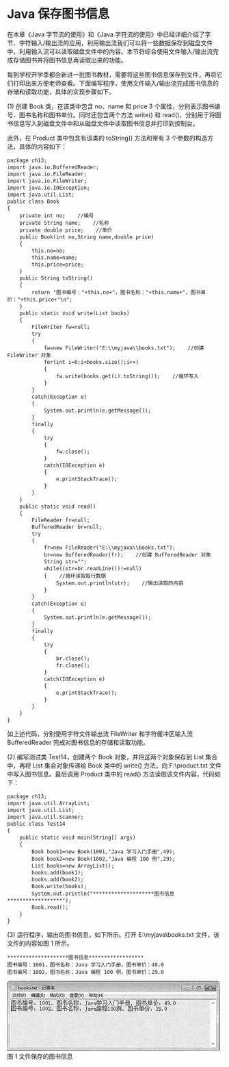 # Java 保存图书信息

在本章《Java 字节流的使用》和《Java 字符流的使用》中已经详细介绍了字节、字符输入/输出流的应用，利用输出流我们可以将一些数据保存到磁盘文件中，利用输入流可以读取磁盘文件中的内容。本节将综合使用文件输入/输出流完成存储图书并将图书信息再读取出来的功能。

每到学校开学季都会新进一批图书教材，需要将这些图书信息保存到文件，再将它们打印出来方便老师查看。下面编写程序，使用文件输入/输出流完成图书信息的存储和读取功能，具体的实现步骤如下。

(1) 创建 Book 类，在该类中包含 no、name 和 price 3 个属性，分别表示图书编号、图书名称和图书单价。同时还包含两个方法 write() 和 read()，分别用于将图书信息写入到磁盘文件中和从磁盘文件中读取图书信息并打印到控制台。

此外，在 Product 类中包含有该类的 toString() 方法和带有 3 个参数的构造方法，具体的内容如下：

```
package ch13;
import java.io.BufferedReader;
import java.io.FileReader;
import java.io.FileWriter;
import java.io.IOException;
import java.util.List;
public class Book
{
    private int no;    //编号
    private String name;    //名称
    private double price;    //单价
    public Book(int no,String name,double price)
    {
        this.no=no;
        this.name=name;
        this.price=price;
    }
    public String toString()
    {
        return "图书编号："+this.no+"，图书名称："+this.name+"，图书单价："+this.price+"\n";
    }
    public static void write(List books)
    {
        FileWriter fw=null;
        try
        {
            fw=new FileWriter("E:\\myjava\\books.txt");    //创建 FileWriter 对象
            for(int i=0;i<books.size();i++)
            {
                fw.write(books.get(i).toString());    //循环写入
            }
        }
        catch(Exception e)
        {
            System.out.println(e.getMessage());
        }
        finally
        {
            try
            {
                fw.close();
            }
            catch(IOException e)
            {
                e.printStackTrace();
            }
        }
    }
    public static void read()
    {
        FileReader fr=null;
        BufferedReader br=null;
        try
        {
            fr=new FileReader("E:\\myjava\\books.txt");
            br=new BufferedReader(fr);    //创建 BufferedReader 对象
            String str="";
            while((str=br.readLine())!=null)
            {    //循环读取每行数据
                System.out.println(str);    //输出读取的内容
            }           
        }
        catch(Exception e)
        {
            System.out.println(e.getMessage());
        }
        finally
        {
            try
            {
                br.close();
                fr.close();
            }
            catch(IOException e)
            {
                e.printStackTrace();
            }
        }
    }
}
```

如上述代码，分别使用字符文件输出流 FileWriter 和字符缓冲区输入流 BufferedReader 完成对图书信息的存储和读取功能。

(2) 编写测试类 Test14，创建两个 Book 对象，并将这两个对象保存到 List 集合中，再将 List 集合对象传递给 Book 类中的 write() 方法，向 F:\product.txt 文件中写入图书信息。最后调用 Product 类中的 read() 方法读取该文件内容，代码如下：

```
package ch13;
import java.util.ArrayList;
import java.util.List;
import java.util.Scanner;
public class Test14
{
    public static void main(String[] args)
    {
        Book book1=new Book(1001,"Java 学习入门手册",49);
        Book book2=new Book(1002,"Java 编程 100 例",29);
        List books=new ArrayList();
        books.add(book1);
        books.add(book2);
        Book.write(books);
        System.out.println("********************图书信息******************");
        Book.read();
    }
}
```

(3) 运行程序，输出的图书信息，如下所示。打开 E:\myjava\books.txt 文件，该文件的内容如图 1 所示。

```
********************图书信息******************
图书编号：1001，图书名称：Java 学习入门手册，图书单价：49.0
图书编号：1002，图书名称：Java 编程 100 例，图书单价：29.0
```

![](img/77fbf40e8d1d98cb9b01b3c75375b698.jpg)
图 1 文件保存的图书信息
